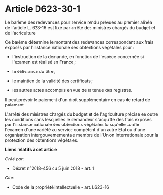 # Article D623-30-1

Le barème des redevances pour service rendu prévues au premier alinéa de l'article L. 623-16 est fixé par arrêté des
ministres chargés du budget et de l'agriculture. 

Ce barème détermine le montant des redevances correspondant aux frais exposés par l'instance nationale des obtentions
végétales pour :

- l'instruction de la demande, en fonction de l'espèce concernée si l'examen est réalisé en France ;

- la délivrance du titre ;

- le maintien de la validité des certificats ;

- les autres actes accomplis en vue de la tenue des registres. 

Il peut prévoir le paiement d'un droit supplémentaire en cas de retard de paiement. 

L'arrêté des ministres chargés du budget et de l'agriculture précise en outre les conditions dans lesquelles le demandeur
s'acquitte des frais exposés par l'instance nationale des obtentions végétales lorsqu'elle confie l'examen d'une variété au
service compétent d'un autre Etat ou d'une organisation intergouvernementale membre de l'Union internationale pour la
protection des obtentions végétales.

**Liens relatifs à cet article**

_Créé par_:

  - Décret n°2018-456 du 5 juin 2018 - art. 1

_Cite_:

  - Code de la propriété intellectuelle - art. L623-16
